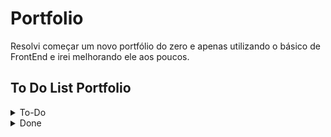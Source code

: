 # Portfolio
 
Resolvi começar um novo portfólio do zero e apenas utilizando o básico de FrontEnd e irei melhorando ele aos poucos.

## To Do List Portfolio

<details>

<summary> To-Do </summary>

- [ ] Simplificar todo o projeto e escolher melhor uma identidade visual
- [ ] Escrever texto "Breve introdução"
- [ ] Resolver problema links "/Portfolio"
- [ ] Protótipos Figma
- [ ] Adicionar icone window do navegador
- [ ] Responsividade React
- [ ] Escolher uma foto melhor
- [ ] Inglês
- [ ] Modo escuro
- [ ] Links font-awesome
- [ ] Github Pages novamente
- [ ] Colocar meus projetos de verdade
- [ ] Página que estou agora aparece com linha embaixo

</details>

<details> 

<summary> Done </summary>

- [x] Colocar uma foto minha
- [x] Arrumar as cores
- [x] Responsividade
- [x] Icones redes sociais
- [x] Link currículo
- [x] Adicionar informações corretas sobre educação, experiência e outros
- [x] Trocar para React
- [x] Github Pages
- [x] Decidir SideBar React
- [x] Parte de projetos
- [x] Resolver como eu coloco novos projetos
- [x] Posters and Workshops
- [x] Parte com ferramentas e linguagens que sei

</details>
